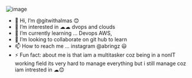 ![image](https://github.com/gitwithalmas/gitwithalmas/assets/159616162/8f76ba1d-738b-44d7-ad22-65956a956ab0)

- 👋 Hi, I’m @gitwithalmas 😊
- 👀 I’m interested in ☁☁ dvops and clouds
- 🌱 I’m currently learning ... Devops AWS,
- 💞️ I’m looking to collaborate on git hub to learn 
- 📫 How to reach me ... instagram @abringz 😃
- ⚡ Fun fact: about me is that iam a multitasker coz being in a nonIT working field its very hard to manage everything but i still manage coz iam intrested in ☁😊
  


<!---
gitwithalmas/gitwithalmas is a ✨ special ✨ repository because its `README.md` (this file) appears on your GitHub profile.
You can click the Preview link to take a look at your changes.
--->
